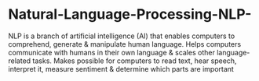 # Natural-Language-Processing-NLP-
NLP is a branch of artificial intelligence (AI) that enables computers to comprehend, generate &amp; manipulate human language. Helps computers communicate with humans in their own language &amp; scales other language-related tasks. Makes possible for computers to read text, hear speech, interpret it, measure sentiment &amp; determine which parts are important
